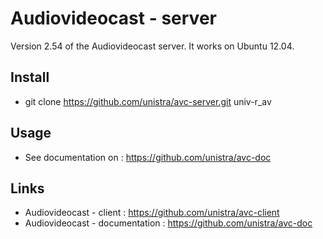 # Audiovideocast - server

Version 2.54 of the Audiovideocast server. It works on Ubuntu 12.04.

## Install

* git clone https://github.com/unistra/avc-server.git univ-r_av

## Usage

* See documentation on : https://github.com/unistra/avc-doc

## Links

* Audiovideocast - client : https://github.com/unistra/avc-client
* Audiovideocast - documentation : https://github.com/unistra/avc-doc
